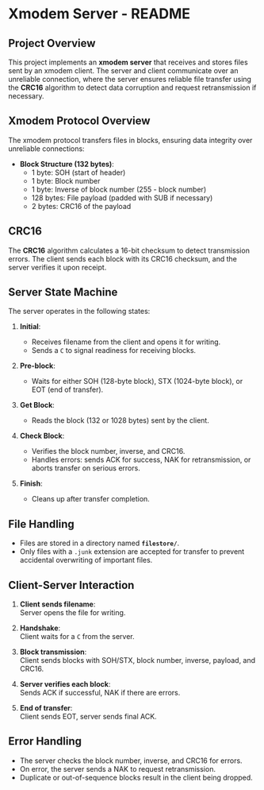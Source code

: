 # Xmodem Server - README

## Project Overview

This project implements an **xmodem server** that receives and stores files sent by an xmodem client. The server and client communicate over an unreliable connection, where the server ensures reliable file transfer using the **CRC16** algorithm to detect data corruption and request retransmission if necessary.

## Xmodem Protocol Overview

The xmodem protocol transfers files in blocks, ensuring data integrity over unreliable connections:
- **Block Structure (132 bytes)**:
  - 1 byte: SOH (start of header)
  - 1 byte: Block number
  - 1 byte: Inverse of block number (255 - block number)
  - 128 bytes: File payload (padded with SUB if necessary)
  - 2 bytes: CRC16 of the payload

## CRC16

The **CRC16** algorithm calculates a 16-bit checksum to detect transmission errors. The client sends each block with its CRC16 checksum, and the server verifies it upon receipt.

## Server State Machine

The server operates in the following states:

1. **Initial**:  
   - Receives filename from the client and opens it for writing.
   - Sends a `C` to signal readiness for receiving blocks.

2. **Pre-block**:  
   - Waits for either SOH (128-byte block), STX (1024-byte block), or EOT (end of transfer).

3. **Get Block**:  
   - Reads the block (132 or 1028 bytes) sent by the client.

4. **Check Block**:  
   - Verifies the block number, inverse, and CRC16.
   - Handles errors: sends ACK for success, NAK for retransmission, or aborts transfer on serious errors.

5. **Finish**:  
   - Cleans up after transfer completion.

## File Handling

- Files are stored in a directory named **`filestore/`**.
- Only files with a `.junk` extension are accepted for transfer to prevent accidental overwriting of important files.
  
## Client-Server Interaction

1. **Client sends filename**:  
   Server opens the file for writing.
   
2. **Handshake**:  
   Client waits for a `C` from the server.

3. **Block transmission**:  
   Client sends blocks with SOH/STX, block number, inverse, payload, and CRC16.

4. **Server verifies each block**:  
   Sends ACK if successful, NAK if there are errors.

5. **End of transfer**:  
   Client sends EOT, server sends final ACK.

## Error Handling

- The server checks the block number, inverse, and CRC16 for errors.
- On error, the server sends a NAK to request retransmission.
- Duplicate or out-of-sequence blocks result in the client being dropped.